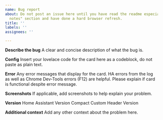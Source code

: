 ```yaml
---
name: Bug report
about: Do not post an issue here until you have read the readme especially the "important
  notes" section and have done a hard browser refresh.
title: ''
labels: ''
assignees: ''

---
```


**Describe the bug**
A clear and concise description of what the bug is.

**Config**
Insert your lovelace code for the card here as a codeblock, do not paste as plain text.

**Error**
Any error messages that display for the card. HA errors from the log as well as Chrome Dev-Tools errors (F12) are helpful. Please explain if card is functional despite error message.

**Screenshots**
If applicable, add screenshots to help explain your problem.

**Version**
Home Assistant Version
Compact Custom Header Version

**Additional context**
Add any other context about the problem here.
